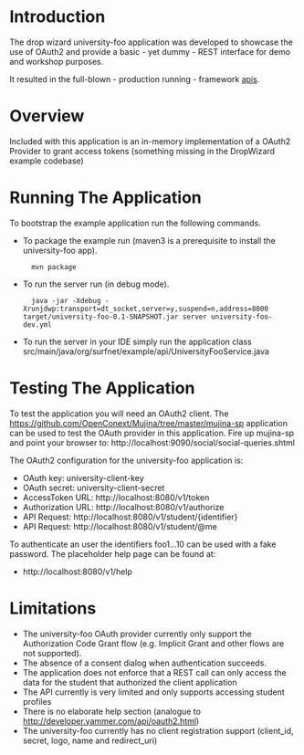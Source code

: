 # Introduction

The drop wizard university-foo application was developed to showcase the use of OAuth2 and provide a basic - yet dummy - REST interface for demo and workshop purposes.

It resulted in the full-blown - production running - framework [apis](https://github.com/OpenConextApps/apis).

# Overview

Included with this application is an in-memory implementation of a OAuth2 Provider to grant access tokens (something missing in the DropWizard example codebase)

# Running The Application

To bootstrap the example application run the following commands.

* To package the example run (maven3 is a prerequisite to install the university-foo app).

        mvn package

* To run the server run (in debug mode).

        java -jar -Xdebug -Xrunjdwp:transport=dt_socket,server=y,suspend=n,address=8000 target/university-foo-0.1-SNAPSHOT.jar server university-foo-dev.yml 

* To run the server in your IDE simply run the application class src/main/java/org/surfnet/example/api/UniversityFooService.java 

# Testing The Application

To test the application you will need an OAuth2 client. The https://github.com/OpenConext/Mujina/tree/master/mujina-sp application can be used to test the OAuth provider in
this application. Fire up mujina-sp and point your browser to: http://localhost:9090/social/social-queries.shtml

The OAuth2 configuration for the university-foo application is:
 
* OAuth key: university-client-key
* OAuth secret: university-client-secret 
* AccessToken URL: http://localhost:8080/v1/token
* Authorization URL: http://localhost:8080/v1/authorize
* API Request: http://localhost:8080/v1/student/{identifier}
* API Request: http://localhost:8080/v1/student/@me

To authenticate an user the identifiers foo1...10 can be used with a fake password. The placeholder help page can be found at:

* http://localhost:8080/v1/help

# Limitations

* The university-foo OAuth provider currently only support the Authorization Code Grant flow (e.g. Implicit Grant and other flows are not supported).
* The absence of a consent dialog when authentication succeeds.
* The application does not enforce that a REST call can only access the data for the student that authorized the client application
* The API currently is very limited and only supports accessing student profiles
* There is no elaborate help section (analogue to http://developer.yammer.com/api/oauth2.html) 
* The university-foo currently has no client registration support (client_id, secret, logo, name and redirect_uri)
